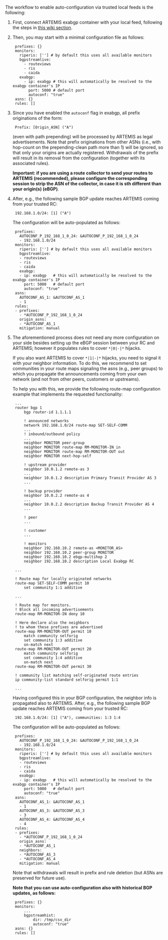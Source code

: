The workflow to enable auto-configuration via trusted local feeds is the following:

1. First, connect ARTEMIS exabgp container with your local feed, following the steps in [this wiki section](https://github.com/FORTH-ICS-INSPIRE/artemis/wiki#receiving-bgp-feed-from-local-routerroute-reflectorbgp-monitor-via-exabgp).

2. Then, you may start with a minimal configuration file as follows:

        prefixes: {}
        monitors:
          riperis: [''] # by default this uses all available monitors
          bgpstreamlive:
            - routeviews
            - ris
            - caida
          exabgp:
            - ip: exabgp # this will automatically be resolved to the exabgp container's IP
              port: 5000 # default port
              autoconf: "true"
        asns: {}
        rules: []

3. Since you have enabled the `autoconf` flag in exabgp, all prefix originations of the form:

        Prefix: [Origin_ASN] ("A")

    (even with path prepending) will be processed by ARTEMIS as legal advertisements. Note that prefix originations from other ASNs (i.e., with hop-count on the prepending-clean path more than 1) will be ignored, so that only your origins are actually registered. Withdrawals of the prefix will result in its removal from the configuration (together with its associated rules).

    **Important: if you are using a route collector to send your routes to ARTEMIS (recommended), please configure the corresponding session to strip the ASN of the collector, in case it is sth different than your origin(s) (eBGP)**.

4. After, e.g., the following sample BGP update reaches ARTEMIS coming from your trusted RC:

        192.168.1.0/24: [1] ("A")

    The configuration will be auto-populated as follows:

        prefixes:
          AUTOCONF_P_192_168_1_0_24: &AUTOCONF_P_192_168_1_0_24
          - 192.168.1.0/24
        monitors:
          riperis: [''] # by default this uses all available monitors
          bgpstreamlive:
          - routeviews
          - ris
          - caida
          exabgp:
          - ip: exabgp   # this will automatically be resolved to the exabgp container's IP
            port: 5000   # default port
            autoconf: "true"
        asns:
          AUTOCONF_AS_1: &AUTOCONF_AS_1
          - 1
        rules:
        - prefixes:
          - *AUTOCONF_P_192_168_1_0_24
          origin_asns:
          - *AUTOCONF_AS_1
          mitigation: manual

5. The aforementioned process does not need any more configuration on your side besides setting up the eBGP session between your RC and ARTEMIS; however it populates rules to cover `*|0|-|*` hijacks.

     If you also want ARTEMIS to cover `*|1|-|*` hijacks, you need to signal it with your neighbor information. To do this, we recommend to set communities in your route maps signaling the asns (e.g., peer groups) to which you propagate the announcements coming from your own network (and not from other peers, customers or upstreams).

     To help you with this, we provide the following route-map configuration example that implements the requested functionality:

        ...
        router bgp 1
            bgp router-id 1.1.1.1

            ! announced networks
            network 192.168.1.0/24 route-map SET-SELF-COMM
            ...
            ! inbound/outbound policy
            ...
            neighbor MONITOR peer-group
            neighbor MONITOR route-map RM-MONITOR-IN in
            neighbor MONITOR route-map RM-MONITOR-OUT out
            neighbor MONITOR next-hop-self

            ! upstream provider
            neighbor 10.0.1.2 remote-as 3
            ...
            neighbor 10.0.1.2 description Primary Transit Provider AS 3
            ...

            ! backup provider
            neighbor 10.0.2.2 remote-as 4
            ...
            neighbor 10.0.2.2 description Backup Transit Provider AS 4
            ...

            ! peer
            ...

            ! customer
            ...

            ! monitors
            neighbor 192.168.10.2 remote-as <MONITOR_AS>
            neighbor 192.168.10.2 peer-group MONITOR
            neighbor 192.168.10.2 ebgp-multihop 2
            neighbor 192.168.10.2 description Local Exabgp RC

        ...

        ! Route map for locally originated networks
        route-map SET-SELF-COMM permit 10
            set community 1:1 additive

        ...

        ! Route map for monitors.
        ! Block all incoming advertisements
        route-map RM-MONITOR-IN deny 10

        ! Here declare also the neighbors
        ! to whom these prefixes are advertised
        route-map RM-MONITOR-OUT permit 10
            match community selforig
            set community 1:3 additive
            on-match next
        route-map RM-MONITOR-OUT permit 20
            match community selforig
            set community 1:4 additive
            on-match next
        route-map RM-MONITOR-OUT permit 30

        ! community list matching self-originated route entries
        ip community-list standard selforig permit 1:1

        ...


    Having configured this in your BGP configuration, the neighbor info is propagated also to ARTEMIS. After, e.g., the following sample BGP update reaches ARTEMIS coming from your trusted RC:

        192.168.1.0/24: [1] ("A"), communities: 1:3 1:4

    The configuration will be auto-populated as follows:

        prefixes:
          AUTOCONF_P_192_168_1_0_24: &AUTOCONF_P_192_168_1_0_24
          - 192.168.1.0/24
        monitors:
          riperis: [''] # by default this uses all available monitors
          bgpstreamlive:
          - routeviews
          - ris
          - caida
          exabgp:
          - ip: exabgp   # this will automatically be resolved to the exabgp container's IP
            port: 5000   # default port
            autoconf: "true"
        asns:
          AUTOCONF_AS_1: &AUTOCONF_AS_1
          - 1
          AUTOCONF_AS_3: &AUTOCONF_AS_3
          - 3
          AUTOCONF_AS_4: &AUTOCONF_AS_4
          - 4
        rules:
        - prefixes:
          - *AUTOCONF_P_192_168_1_0_24
          origin_asns:
          - *AUTOCONF_AS_1
          neighbors:
          - *AUTOCONF_AS_3
          - *AUTOCONF_AS_4
          mitigation: manual

    Note that withdrawals will result in prefix and rule deletion (but ASNs are preserved for future use).

    **Note that you can use auto-configuration also with historical BGP updates, as follows:**

        prefixes: {}
        monitors:
            ...
            bgpstreamhist:
                dir: /tmp/csv_dir
                autoconf: "true"
        asns: {}
        rules: []
